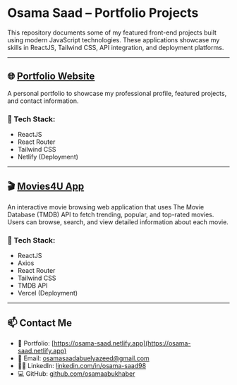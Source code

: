 # Osama Saad – Portfolio Projects

This repository documents some of my featured front-end projects built using modern JavaScript technologies. These applications showcase my skills in ReactJS, Tailwind CSS, API integration, and deployment platforms.

---

## 🌐 [Portfolio Website](https://osama-saad.netlify.app)

A personal portfolio to showcase my professional profile, featured projects, and contact information.

### 🔧 Tech Stack:
- ReactJS  
- React Router  
- Tailwind CSS  
- Netlify (Deployment)

---

## 🎬 [Movies4U App](https://movies4u-sable.vercel.app)

An interactive movie browsing web application that uses The Movie Database (TMDB) API to fetch trending, popular, and top-rated movies. Users can browse, search, and view detailed information about each movie.

### 🔧 Tech Stack:
- ReactJS  
- Axios  
- React Router  
- Tailwind CSS  
- TMDB API  
- Vercel (Deployment)

---

## 📫 Contact Me

- 🔗 Portfolio: [https://osama-saad.netlify.app](https://osama-saad.netlify.app)  
- 📧 Email: osamasaadabuelyazeed@gmail.com  
- 🧑‍💼 LinkedIn: [linkedin.com/in/osama-saad98](https://linkedin.com/in/osama-saad98)  
- 💻 GitHub: [github.com/osamaabukhaber](https://github.com/osamaabukhaber)
